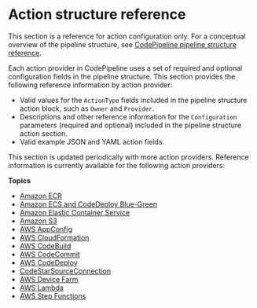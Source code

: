 # Action structure reference<a name="action-reference"></a>

This section is a reference for action configuration only\. For a conceptual overview of the pipeline structure, see [CodePipeline pipeline structure reference](reference-pipeline-structure.md)\.

Each action provider in CodePipeline uses a set of required and optional configuration fields in the pipeline structure\. This section provides the following reference information by action provider:
+ Valid values for the `ActionType` fields included in the pipeline structure action block, such as `Owner` and `Provider`\.
+ Descriptions and other reference information for the `Configuration` parameters \(required and optional\) included in the pipeline structure action section\.
+ Valid example JSON and YAML action fields\.

This section is updated periodically with more action providers\. Reference information is currently available for the following action providers:

**Topics**
+ [Amazon ECR](action-reference-ECR.md)
+ [Amazon ECS and CodeDeploy Blue\-Green](action-reference-ECSbluegreen.md)
+ [Amazon Elastic Container Service](action-reference-ECS.md)
+ [Amazon S3](action-reference-S3.md)
+ [AWS AppConfig](action-reference-AppConfig.md)
+ [AWS CloudFormation](action-reference-CloudFormation.md)
+ [AWS CodeBuild](action-reference-CodeBuild.md)
+ [AWS CodeCommit](action-reference-CodeCommit.md)
+ [AWS CodeDeploy](action-reference-CodeDeploy.md)
+ [CodeStarSourceConnection](action-reference-CodestarConnectionSource.md)
+ [AWS Device Farm](action-reference-DeviceFarm.md)
+ [AWS Lambda](action-reference-Lambda.md)
+ [AWS Step Functions](action-reference-StepFunctions.md)
